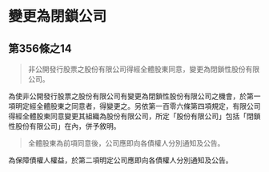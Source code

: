 # 變更為閉鎖公司

## 第356條之14

> 非公開發行股票之股份有限公司得經全體股東同意，變更為閉鎖性股份有限公司。

為使非公開發行股票之股份有限公司有變更為閉鎖性股份有限公司之機會，於第一項明定經全體股東之同意者，得變更之。另依第一百零六條第四項規定，有限公司得經全體股東同意變更其組織為股份有限公司，所定「股份有限公司」包括「閉鎖性股份有限公司」在內，併予敘明。

> 全體股東為前項同意後，公司應即向各債權人分別通知及公告。

為保障債權人權益，於第二項明定公司應即向各債權人分別通知及公告。

